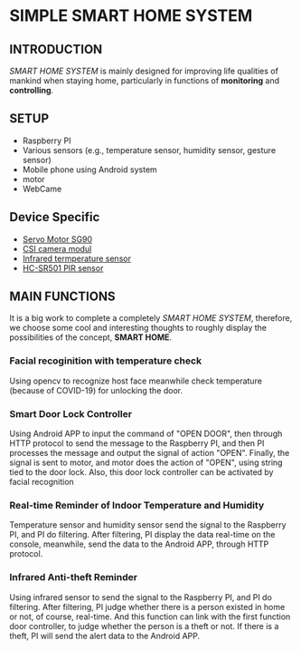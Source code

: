 # SIMPLE SMART HOME SYSTEM

## INTRODUCTION

*SMART HOME SYSTEM* is mainly designed for improving life qualities of  mankind when staying home, particularly in functions of **monitoring** and **controlling**.

## SETUP

* Raspberry PI
* Various sensors (e.g., temperature sensor, humidity sensor, gesture sensor)
* Mobile phone using Android system
* motor
* WebCame

## Device Specific

- [Servo Motor SG90](https://components101.com/servo-motor-basics-pinout-datasheet)
- [CSI camera modul](https://www.raspberrypi.org/documentation/linux/software/libcamera/csi-2-usage.md)
- [Infrared termperature sensor](https://uk.rs-online.com/web/p/infrared-temperature-sensors/8226421/?cm_mmc=UK-PLA-DS3A-_-google-_-CSS_UK_EN_Automation_%26_Control_Gear_Whoop-_-Infrared+Temperature+Sensors_Whoop-_-8226421&matchtype=&aud-772940708119:pla-343565880236&gclid=Cj0KCQiAx9mABhD0ARIsAEfpavSBlWvqE5DV7wFdamN3IiRncqKzo75-zerfkuAlQXv0zkEklwCS5RMaApJXEALw_wcB&gclsrc=aw.ds)
- [HC-SR501 PIR sensor](https://components101.com/hc-sr501-pir-sensor)

## MAIN FUNCTIONS

It is a big work to complete a completely *SMART HOME SYSTEM*, therefore, we choose some cool and interesting thoughts to roughly display the possibilities of the concept, **SMART HOME**.

### Facial recoginition with temperature check

Using opencv to recognize host face meanwhile check temperature (because of COVID-19)  for unlocking the door.

### Smart Door Lock Controller 

Using Android APP to input the command of "OPEN DOOR", then through HTTP protocol to send the message to the Raspberry PI, and then PI processes the message and output the signal of  action "OPEN". Finally, the signal is sent to motor, and motor does the action of "OPEN", using string tied to the door lock. Also, this door lock controller can be activated by facial recognition

### Real-time Reminder of Indoor Temperature and Humidity

Temperature sensor and humidity sensor send the signal to the Raspberry PI, and PI do filtering. After filtering, PI display the data real-time on the console, meanwhile, send the data to the Android APP, through HTTP protocol.

### Infrared Anti-theft Reminder

Using infrared sensor to send the signal to the Raspberry PI, and PI do filtering. After filtering, PI judge whether there is a person existed in home or not, of course, real-time. And this function can link with the first function door controller, to judge whether the person is a theft or not. If there is a theft, PI will send the alert data to the Android APP.


